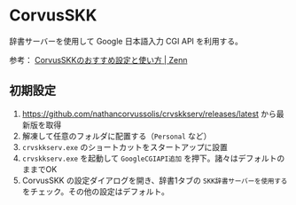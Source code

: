 # CorvusSKK

辞書サーバーを使用して Google 日本語入力 CGI API を利用する。

参考： [CorvusSKKのおすすめ設定と使い方 | Zenn](https://zenn.dev/toriwasa/articles/327d11c45a62e8)

## 初期設定

1. https://github.com/nathancorvussolis/crvskkserv/releases/latest から最新版を取得
2. 解凍して任意のフォルダに配置する（`Personal` など）
3. `crvskkserv.exe` のショートカットをスタートアップに設置
4. `crvskkserv.exe` を起動して `GoogleCGIAPI追加` を押下。諸々はデフォルトのままでOK
5. CorvusSKK の設定ダイアログを開き、辞書1タブの `SKK辞書サーバーを使用する` をチェック。その他の設定はデフォルト。

